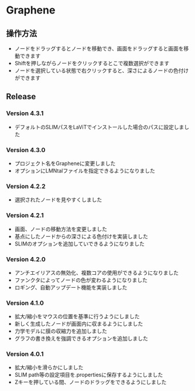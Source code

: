 # Graphene

## 操作方法
* ノードをドラッグするとノードを移動でき、画面をドラッグすると画面を移動できます
* Shiftを押しながらノードをクリックするとこで複数選択ができます
* ノードを選択している状態で右クリックすると、深さによるノードの色付けができます

## Release

### Version 4.3.1
* デフォルトのSLIMパスをLaViTでインストールした場合のパスに設定しました

### Version 4.3.0
* プロジェクト名をGrapheneに変更しました
* オプションにLMNtalファイルを指定できるようになりました

### Version 4.2.2
* 選択されたノードを見やすくしました

### Version 4.2.1
* 画面、ノードの移動方法を変更しました
* 基点にしたノードからの深さによる色付けを実装しました
* SLIMのオプションを追加していできるようになりました

### Version 4.2.0
* アンチエイリアスの無効化、複数コアの使用ができるようになりました
* ファンクタによってノードの色が変わるようになりました
* ロギング、自動アップデート機能を実装しました

### Version 4.1.0
* 拡大/縮小をマウスの位置を基準に行うようにしました
* 新しく生成したノードが画面内に収まるようにしました
* 力学モデルに膜の収縮力を追加しました
* グラフの書き換えを強調できるオプションを追加しました

### Version 4.0.1
* 拡大/縮小を滑らかにしました
* SLIM path等の設定項目を.propertiesに保存するようにしました
* Zキーを押している間、ノードのドラッグをできるようにしました
